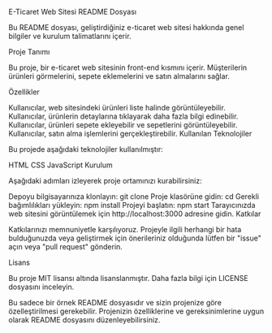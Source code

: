 E-Ticaret Web Sitesi README Dosyası

Bu README dosyası, geliştirdiğiniz e-ticaret web sitesi hakkında genel bilgiler ve kurulum talimatlarını içerir.

Proje Tanımı

Bu proje, bir e-ticaret web sitesinin front-end kısmını içerir. Müşterilerin ürünleri görmelerini, sepete eklemelerini ve satın almalarını sağlar.

Özellikler

Kullanıcılar, web sitesindeki ürünleri liste halinde görüntüleyebilir.
Kullanıcılar, ürünlerin detaylarına tıklayarak daha fazla bilgi edinebilir.
Kullanıcılar, ürünleri sepete ekleyebilir ve sepetlerini görüntüleyebilir.
Kullanıcılar, satın alma işlemlerini gerçekleştirebilir.
Kullanılan Teknolojiler

Bu projede aşağıdaki teknolojiler kullanılmıştır:

HTML
CSS
JavaScript
Kurulum

Aşağıdaki adımları izleyerek proje ortamınızı kurabilirsiniz:

Depoyu bilgisayarınıza klonlayın: git clone <repo-link>
Proje klasörüne gidin: cd <project-folder>
Gerekli bağımlılıkları yükleyin: npm install
Projeyi başlatın: npm start
Tarayıcınızda web sitesini görüntülemek için http://localhost:3000 adresine gidin.
Katkılar

Katkılarınızı memnuniyetle karşılıyoruz. Projeyle ilgili herhangi bir hata bulduğunuzda veya geliştirmek için önerileriniz olduğunda lütfen bir "issue" açın veya "pull request" gönderin.

Lisans

Bu proje MIT lisansı altında lisanslanmıştır. Daha fazla bilgi için LICENSE dosyasını inceleyin.

Bu sadece bir örnek README dosyasıdır ve sizin projenize göre özelleştirilmesi gerekebilir. Projenizin özelliklerine ve gereksinimlerine uygun olarak README dosyasını düzenleyebilirsiniz.
